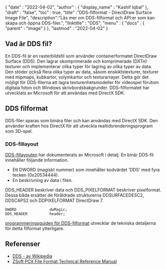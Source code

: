 {
  "date" : "2022-04-02",
  "author" : {
    "display_name" : "Kashif Iqbal"
},
  "draft" : "false",
  "toc" : true,
  "title" :"DDS-filformat - DirectDraw Surface Image File",
  "description":"Läs mer om DDS-filformat och API:er som kan skapa och öppna DDS-filer.",
  "linktitle" : "DDS",
  "menu" : {
    "docs" : {
      "parent" : "image"
}
},
  "lastmod" : "2022-04-02"
}

## Vad är DDS fil?

En DDS-fil är en rasterbildsfil som använder containerformatet DirectDraw Surface (DDS). Den lagrar okomprimerade och komprimerade (DXTn) texturer och implementerar olika typer för lagring av olika typer av data. Den stöder också flera olika typer av data, såsom enskiktstexturer, texturer med mipmaps, kubkartor, volymkartor och texturarrayer. Detta gör det möjligt för DDS-filerna att lagra texturenhetsmodeller för videospel förutom digitala foton och Windows skrivbordsbakgrunder. DDS-filformatet har utvecklats av Microsoft för att användas med DirectX SDK.

## DDS filformat

DDS-filer sparas som binära filer och kan användas med DirectX SDK. Den använder kraften hos DirectX för att utveckla realtidsrenderingsprogram som 3D-spel.

### DDS-fillayout

[DDS-fillayouten](https://learn.microsoft.com/en-us/windows/win32/direct3ddds/dx-graphics-dds-pguide#dds-file-layout) har dokumenterats av Microsoft i detalj. En binär DDS-fil innehåller följande information.

* Ett DWORD (magiskt nummer) som innehåller kodvärdet 'DDS' med fyra tecken (0x20534444).
* En beskrivning av data i filen.

DDS_HEADER beskriver data och DDS_PIXELFORMAT beskriver pixelformat. Dessa båda ersätter de föråldrade strukturerna DDSURFACEDESC2, DDSCAPS2 och DDPIXELFORMAT DirectDraw 7.

```
DWORD               dwMagic;
DDS_HEADER          header;
```

[programmeringsguiden för DDS-filformat](https://learn.microsoft.com/en-us/windows/win32/direct3ddds/dx-graphics-dds-pguide) utvecklar de tekniska detaljerna för detta filformat ytterligare.

## Referenser

* [DDS - av Wikipedia](https://en.wikipedia.org/wiki/DirectDraw_Surface)
* [ZSoft PCX File Format Technical Reference Manual](http://qzx.com/pc-gpe/pcx.txt)

